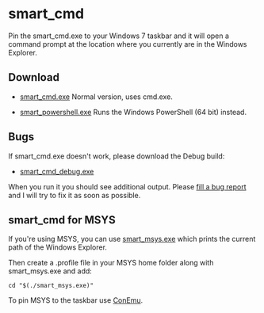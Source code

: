 smart_cmd
=========

Pin the smart_cmd.exe to your Windows 7 taskbar and it will open a command prompt at the location
where you currently are in the Windows Explorer.

Download
--------

* [smart_cmd.exe](http://watteimdocht.de/downloads/smart_cmd.exe) Normal version, uses cmd.exe.

* [smart_powershell.exe](https://github.com/downloads/jhasse/smart_cmd/smart_powershell.exe) Runs the Windows PowerShell (64 bit) instead.

Bugs
----

If smart_cmd.exe doesn't work, please download the Debug build:

* [smart_cmd_debug.exe](http://watteimdocht.de/downloads/smart_cmd_debug.exe)

When you run it you should see additional output. Please
[fill a bug report](https://github.com/jhasse/smart_cmd/issues/new) and I will try to fix it as soon
as possible.

smart_cmd for MSYS
------------------

If you're using MSYS, you can use
[smart_msys.exe](https://github.com/jhasse/smart_cmd/releases/download/v1.1/smart_msys.exe)
which prints the current path of the Windows Explorer.

Then create a .profile file in your MSYS home folder along with smart_msys.exe
and add:

```
cd "$(./smart_msys.exe)"
```

To pin MSYS to the taskbar use [ConEmu](https://code.google.com/p/conemu-maximus5/).
